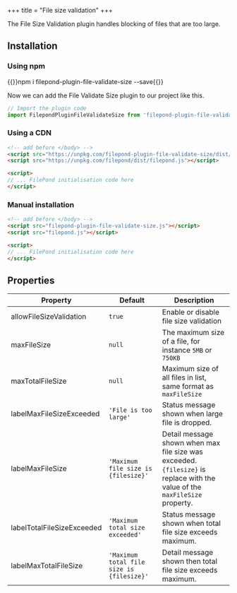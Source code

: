 +++
title = "File size validation"
+++

The File Size Validation plugin handles blocking of files that are too large.


## Installation

### Using npm

{{<cmd>}}npm i filepond-plugin-file-validate-size --save{{</cmd>}}

Now we can add the File Validate Size plugin to our project like this.

```js
// Import the plugin code
import FilepondPluginFileValidateSize from 'filepond-plugin-file-validate-size';
```


### Using a CDN

```html
<!-- add before </body> -->
<script src="https://unpkg.com/filepond-plugin-file-validate-size/dist/filepond-plugin-file-validate-size.js"></script>
<script src="https://unpkg.com/filepond/dist/filepond.js"></script>

<script>
// ... FilePond initialisation code here
</script>
```

### Manual installation

```html
<!-- add before </body> -->
<script src="filepond-plugin-file-validate-size.js"></script>
<script src="filepond.js"></script>

<script>
// ... FilePond initialisation code here
</script>
```

## Properties

Property | Default | Description
---------|---------|---------
allowFileSizeValidation | `true` | Enable or disable file size validation
maxFileSize | `null` | The maximum size of a file, for instance `5MB` or `750KB`
maxTotalFileSize | `null` | Maximum size of all files in list, same format as `maxFileSize`
labelMaxFileSizeExceeded | `'File is too large'` | Status message shown when large file is dropped.
labelMaxFileSize | `'Maximum file size is {filesize}'` | Detail message shown when max file size was exceeded. `{filesize}` is replace with the value of the `maxFileSize` property.
labelTotalFileSizeExceeded | `'Maximum total size exceeded'` | Status message shown when total file size exceeds maximum.
labelMaxTotalFileSize | `'Maximum total file size is {filesize}'` | Detail message shown then total file size exceeds maximum.